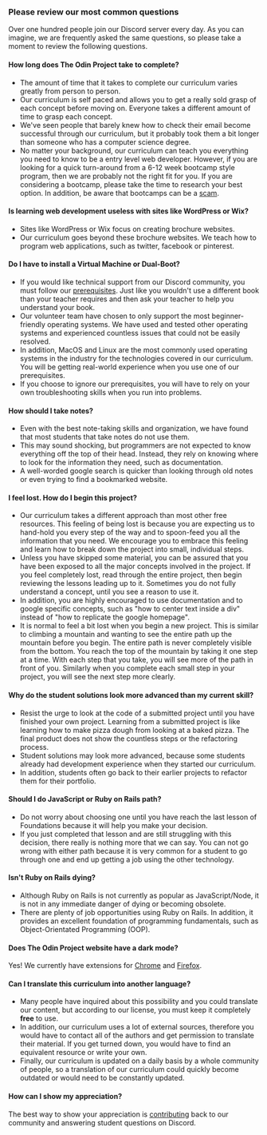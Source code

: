 ### Please review our most common questions 
Over one hundred people join our Discord server every day. As you can imagine, we are frequently asked the same questions, so please take a moment to review the following questions. 

#### How long does The Odin Project take to complete?
* The amount of time that it takes to complete our curriculum varies greatly from person to person. 
* Our curriculum is self paced and allows you to get a really sold grasp of each concept before moving on. Everyone takes a different amount of time to grasp each concept.
* We've seen people that barely knew how to check their email become successful through our curriculum, but it probably took them a bit longer than someone who has a computer science degree. 
* No matter your background, our curriculum can teach you everything you need to know to be a entry level web developer. However, if you are looking for a quick turn-around from a 6-12 week bootcamp style program, then we are probably not the right fit for you. If you are considering a bootcamp, please take the time to research your best option. In addition, be aware that bootcamps can be a [scam](https://twitter.com/lzsthw/status/1212284566431576069).

#### Is learning web development useless with sites like WordPress or Wix?
* Sites like WordPress or Wix focus on creating brochure websites.
* Our curriculum goes beyond these brochure websites. We teach how to program web applications, such as twitter, facebook or pinterest.

#### Do I have to install a Virtual Machine or Dual-Boot?
* If you would like technical support from our Discord community, you must follow our [prerequisites](/courses/foundations/lessons/prerequisites). Just like you wouldn't use a different book than your teacher requires and then ask your teacher to help you understand your book.
* Our volunteer team have chosen to only support the most beginner-friendly operating systems. We have used and tested other operating systems and experienced countless issues that could not be easily resolved.
* In addition, MacOS and Linux are the most commonly used operating systems in the industry for the technologies covered in our curriculum. You will be getting real-world experience when you use one of our prerequisites.
* If you choose to ignore our prerequisites, you will have to rely on your own troubleshooting skills when you run into problems.

#### How should I take notes?
* Even with the best note-taking skills and organization, we have found that most students that take notes do not use them.
* This may sound shocking, but programmers are not expected to know everything off the top of their head. Instead, they rely on knowing where to look for the information they need, such as documentation. 
* A well-worded google search is quicker than looking through old notes or even trying to find a bookmarked website. 

#### I feel lost. How do I begin this project?
* Our curriculum takes a different approach than most other free resources. This feeling of being lost is because you are expecting us to hand-hold you every step of the way and to spoon-feed you all the information that you need. We encourage you to embrace this feeling and learn how to break down the project into small, individual steps.
* Unless you have skipped some material, you can be assured that you have been exposed to all the major concepts involved in the project. If you feel completely lost, read through the entire project, then begin reviewing the lessons leading up to it. Sometimes you do not fully understand a concept, until you see a reason to use it. 
* In addition, you are highly encouraged to use documentation and to google specific concepts, such as "how to center text inside a div" instead of "how to replicate the google homepage". 
* It is normal to feel a bit lost when you begin a new project. This is similar to climbing a mountain and wanting to see the entire path up the mountain before you begin. The entire path is never completely visible from the bottom. You reach the top of the mountain by taking it one step at a time. With each step that you take, you will see more of the path in front of you. Similarly when you complete each small step in your project, you will see the next step more clearly. 

#### Why do the student solutions look more advanced than my current skill?
* Resist the urge to look at the code of a submitted project until you have finished your own project. Learning from a submitted project is like learning how to make pizza dough from looking at a baked pizza. The final product does not show the countless steps or the refactoring process.
* Student solutions may look more advanced, because some students already had development experience when they started our curriculum.
* In addition, students often go back to their earlier projects to refactor them for their portfolio. 

#### Should I do JavaScript or Ruby on Rails path?
* Do not worry about choosing one until you have reach the last lesson of Foundations because it will help you make your decision.
* If you just completed that lesson and are still struggling with this decision, there really is nothing more that we can say. You can not go wrong with either path because it is very common for a student to go through one and end up getting a job using the other technology. 

#### Isn't Ruby on Rails dying?
* Although Ruby on Rails is not currently as popular as JavaScript/Node, it is not in any immediate danger of dying or becoming obsolete. 
* There are plenty of job opportunities using Ruby on Rails. In addition, it provides an excellent foundation of programming fundamentals, such as Object-Orientated Programming (OOP).

#### Does The Odin Project website have a dark mode?
Yes! We currently have extensions for [Chrome](https://chrome.google.com/webstore/detail/the-odin-project-dark-the/omiecnmmajomefpodcdjkebeonieonef?hl=en-US) and [Firefox](https://addons.mozilla.org/en-US/firefox/addon/the-odin-project-dark-theme/).

#### Can I translate this curriculum into another language?
* Many people have inquired about this possibility and you could translate our content, but according to our license, you must keep it completely **free** to use. 
* In addition, our curriculum uses a lot of external sources, therefore you would have to contact all of the authors and get permission to translate their material. If you get turned down, you would have to find an equivalent resource or write your own.
* Finally, our curriculum is updated on a daily basis by a whole community of people, so a translation of our curriculum could quickly become outdated or would need to be constantly updated.

#### How can I show my appreciation?
The best way to show your appreciation is [contributing](/contributing) back to our community and answering student questions on Discord. 
